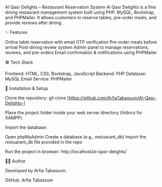 Al Qasr Delights – Restaurant Reservation System
Al Qasr Delights is a fine dining restaurant management system built using PHP, MySQL, Bootstrap, and PHPMailer.
It allows customers to reserve tables, pre-order meals, and provide reviews after dining.

✨ Features

Online table reservation with email OTP verification
Pre-order meals before arrival
Post-dining review system
Admin panel to manage reservations, reviews, and pre-orders
Email confirmation & notifications using PHPMailer

🛠️ Tech Stack

Frontend: HTML, CSS, Bootstrap, JavaScript
Backend: PHP
Database: MySQL
Email Service: PHPMailer

🚀 Installation & Setup

Clone the repository:
git clone [https://github.com/ArfiaTabassum/Al-Qasr-Delights-]


Place the project folder inside your web server directory (htdocs for XAMPP).

Import the database:

Open phpMyAdmin
Create a database (e.g., restuarant_db)
Import the restuarant_db file provided in the repo

Run the project in browser:
http://localhost/al-qasr-delights/


👨‍💻 Author

Developed by Arfia Tabassum

GitHub: Arfia Tabassum
